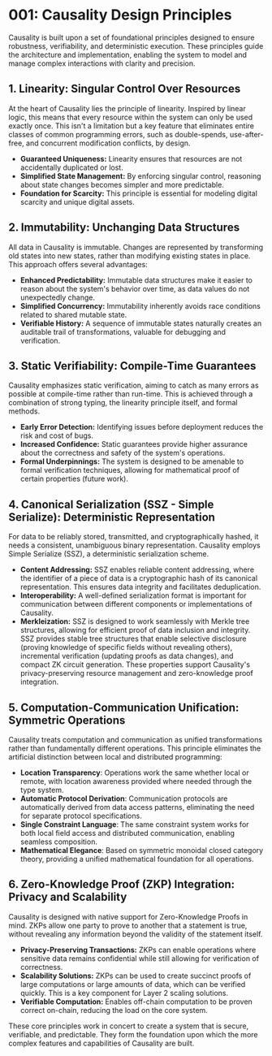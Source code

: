 # 001: Causality Design Principles

Causality is built upon a set of foundational principles designed to ensure robustness, verifiability, and deterministic execution. These principles guide the architecture and implementation, enabling the system to model and manage complex interactions with clarity and precision.

## 1. Linearity: Singular Control Over Resources

At the heart of Causality lies the principle of linearity. Inspired by linear logic, this means that every resource within the system can only be used exactly once. This isn't a limitation but a key feature that eliminates entire classes of common programming errors, such as double-spends, use-after-free, and concurrent modification conflicts, by design.

- **Guaranteed Uniqueness:** Linearity ensures that resources are not accidentally duplicated or lost.
- **Simplified State Management:** By enforcing singular control, reasoning about state changes becomes simpler and more predictable.
- **Foundation for Scarcity:** This principle is essential for modeling digital scarcity and unique digital assets.

## 2. Immutability: Unchanging Data Structures

All data in Causality is immutable. Changes are represented by transforming old states into new states, rather than modifying existing states in place. This approach offers several advantages:

- **Enhanced Predictability:** Immutable data structures make it easier to reason about the system's behavior over time, as data values do not unexpectedly change.
- **Simplified Concurrency:** Immutability inherently avoids race conditions related to shared mutable state.
- **Verifiable History:** A sequence of immutable states naturally creates an auditable trail of transformations, valuable for debugging and verification.

## 3. Static Verifiability: Compile-Time Guarantees

Causality emphasizes static verification, aiming to catch as many errors as possible at compile-time rather than run-time. This is achieved through a combination of strong typing, the linearity principle itself, and formal methods.

- **Early Error Detection:** Identifying issues before deployment reduces the risk and cost of bugs.
- **Increased Confidence:** Static guarantees provide higher assurance about the correctness and safety of the system's operations.
- **Formal Underpinnings:** The system is designed to be amenable to formal verification techniques, allowing for mathematical proof of certain properties (future work).

## 4. Canonical Serialization (SSZ - Simple Serialize): Deterministic Representation

For data to be reliably stored, transmitted, and cryptographically hashed, it needs a consistent, unambiguous binary representation. Causality employs Simple Serialize (SSZ), a deterministic serialization scheme.

- **Content Addressing:** SSZ enables reliable content addressing, where the identifier of a piece of data is a cryptographic hash of its canonical representation. This ensures data integrity and facilitates deduplication.
- **Interoperability:** A well-defined serialization format is important for communication between different components or implementations of Causality.
- **Merkleization:** SSZ is designed to work seamlessly with Merkle tree structures, allowing for efficient proof of data inclusion and integrity. SSZ provides stable tree structures that enable selective disclosure (proving knowledge of specific fields without revealing others), incremental verification (updating proofs as data changes), and compact ZK circuit generation. These properties support Causality's privacy-preserving resource management and zero-knowledge proof integration.

## 5. Computation-Communication Unification: Symmetric Operations

Causality treats computation and communication as unified transformations rather than fundamentally different operations. This principle eliminates the artificial distinction between local and distributed programming:

- **Location Transparency**: Operations work the same whether local or remote, with location awareness provided where needed through the type system.
- **Automatic Protocol Derivation**: Communication protocols are automatically derived from data access patterns, eliminating the need for separate protocol specifications.
- **Single Constraint Language**: The same constraint system works for both local field access and distributed communication, enabling seamless composition.
- **Mathematical Elegance**: Based on symmetric monoidal closed category theory, providing a unified mathematical foundation for all operations.

## 6. Zero-Knowledge Proof (ZKP) Integration: Privacy and Scalability

Causality is designed with native support for Zero-Knowledge Proofs in mind. ZKPs allow one party to prove to another that a statement is true, without revealing any information beyond the validity of the statement itself.

- **Privacy-Preserving Transactions:** ZKPs can enable operations where sensitive data remains confidential while still allowing for verification of correctness.
- **Scalability Solutions:** ZKPs can be used to create succinct proofs of large computations or large amounts of data, which can be verified quickly. This is a key component for Layer 2 scaling solutions.
- **Verifiable Computation:** Enables off-chain computation to be proven correct on-chain, reducing the load on the core system.

These core principles work in concert to create a system that is secure, verifiable, and predictable. They form the foundation upon which the more complex features and capabilities of Causality are built.
